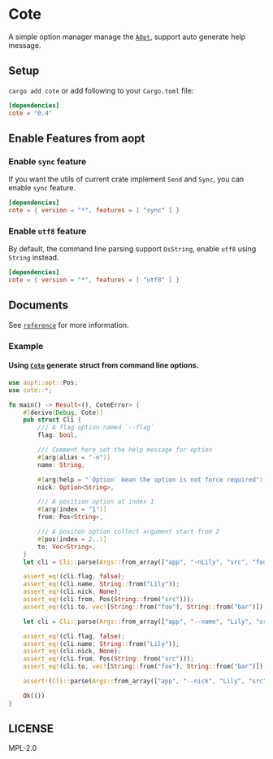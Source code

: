 
# Cote

A simple option manager manage the [`AOpt`](aopt::opt::AOpt), support auto generate help message.

## Setup

`cargo add cote` or add following to your `Cargo.toml` file:

```toml
[dependencies]
cote = "0.4"
```

## Enable Features from aopt

### Enable `sync` feature

If you want the utils of current crate implement `Send` and `Sync`, you can enable `sync` feature.

```toml
[dependencies]
cote = { version = "*", features = [ "sync" ] }
```

### Enable `utf8` feature

By default, the command line parsing support `OsString`, enable `utf8` using `String` instead.

```toml
[dependencies]
cote = { version = "*", features = [ "utf8" ] }
```

## Documents 

See [`reference`](crate::_reference) for more information.

### Example

#### Using [`Cote`](crate::cote_derive::Cote) generate struct from command line options.

```rust
use aopt::opt::Pos;
use cote::*;

fn main() -> Result<(), CoteError> {
    #[derive(Debug, Cote)]
    pub struct Cli {
        /// A flag option named `--flag`
        flag: bool,

        /// Comment here set the help message for option
        #[arg(alias = "-n")]
        name: String,

        #[arg(help = "`Option` mean the option is not force required")]
        nick: Option<String>,

        /// A position option at index 1
        #[arg(index = "1")]
        from: Pos<String>,

        /// A positon option collect argument start from 2
        #[pos(index = 2..)]
        to: Vec<String>,
    }
    let cli = Cli::parse(Args::from_array(["app", "-nLily", "src", "foo", "bar"]))?;

    assert_eq!(cli.flag, false);
    assert_eq!(cli.name, String::from("Lily"));
    assert_eq!(cli.nick, None);
    assert_eq!(cli.from, Pos(String::from("src")));
    assert_eq!(cli.to, vec![String::from("foo"), String::from("bar")]);

    let cli = Cli::parse(Args::from_array(["app", "--name", "Lily", "src", "foo", "bar"]))?;

    assert_eq!(cli.flag, false);
    assert_eq!(cli.name, String::from("Lily"));
    assert_eq!(cli.nick, None);
    assert_eq!(cli.from, Pos(String::from("src")));
    assert_eq!(cli.to, vec![String::from("foo"), String::from("bar")]);

    assert!(Cli::parse(Args::from_array(["app", "--nick", "Lily", "src", "foo", "bar"])).is_err());

    Ok(())
}
```

## LICENSE

MPL-2.0